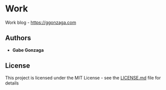 # Work

Work blog - https://ggonzaga.com

## Authors

* **Gabe Gonzaga**

## License

This project is licensed under the MIT License - see the [LICENSE.md](LICENSE.md) file for details
